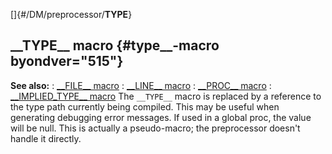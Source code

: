 []{#/DM/preprocessor/__TYPE__}
  ## \_\_TYPE\_\_ macro {#type__-macro byondver="515"}
  **See also:**
  :   [\_\_FILE\_\_ macro](ref/DM/preprocessor/__FILE__)
  :   [\_\_LINE\_\_ macro](ref/DM/preprocessor/__LINE__)
  :   [\_\_PROC\_\_ macro](ref/DM/preprocessor/__PROC__)
  :   [\_\_IMPLIED_TYPE\_\_ macro](ref/DM/preprocessor/__IMPLIED_TYPE__)
  The `__TYPE__` macro is replaced by a reference to the type path
  currently being compiled. This may be useful when generating debugging
  error messages. If used in a global proc, the value will be null.
  This is actually a pseudo-macro; the preprocessor doesn\'t handle it
  directly.